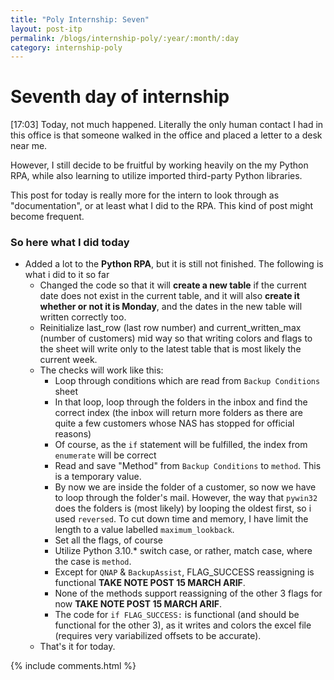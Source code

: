 ```yaml
---
title: "Poly Internship: Seven"
layout: post-itp
permalink: /blogs/internship-poly/:year/:month/:day
category: internship-poly
---
```

# Seventh day of internship

<span class="timestamp">[17:03]</span> Today, not much happened. Literally the only human contact I had in this office is that someone walked in the office and placed a letter to a desk near me.

However, I still decide to be fruitful by working heavily on the my Python RPA, while also learning to utilize imported third-party Python libraries. 

This post for today is really more for the intern to look through as "documentation", or at least what I did to the RPA. This kind of post might become frequent.

### So here what I did today
* Added a lot to the **Python RPA**, but it is still not finished. The following is what i did to it so far
    * Changed the code so that it will **create a new table** if the current date does not exist in the current table, and it will also **create it whether or not it is Monday**, and the dates in the new table will written correctly too.
    * Reinitialize last_row (last row number) and current_written_max (number of customers) mid way so that writing colors and flags to the sheet will write only to the latest table that is most likely the current week.
    * The checks will work like this:
        * Loop through conditions which are read from `Backup Conditions` sheet
        * In that loop, loop through the folders in the inbox and find the correct index (the inbox will return more folders as there are quite a few customers whose NAS has stopped for official reasons)
        * Of course, as the `if` statement will be fulfilled, the index from `enumerate` will be correct
        * Read and save "Method" from `Backup Conditions` to `method`. This is a temporary value.
        * By now we are inside the folder of a customer, so now we have to loop through the folder's mail. However, the way that `pywin32` does the folders is (most likely) by looping the oldest first, so i used `reversed`. To cut down time and memory, I have limit the length to a value labelled `maximum_lookback`.
        * Set all the flags, of course
        * Utilize Python 3.10.* switch case, or rather, match case, where the case is `method`.
        * Except for `QNAP` & `BackupAssist`, FLAG_SUCCESS reassigning is functional **TAKE NOTE POST 15 MARCH ARIF**.
        * None of the methods support reassigning of the other 3 flags for now **TAKE NOTE POST 15 MARCH ARIF**.
        * The code for `if FLAG_SUCCESS:` is functional (and should be functional for the other 3), as it writes and colors the excel file (requires very variabilized offsets to be accurate).
    * That's it for today.

{% include comments.html %}